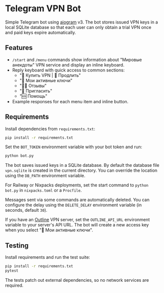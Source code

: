 # Telegram VPN Bot

Simple Telegram bot using [aiogram](https://docs.aiogram.dev/) v3.
The bot stores issued VPN keys in a local SQLite database so that each
user can only obtain a trial VPN once and paid keys expire automatically.

## Features

- `/start` and `/menu` commands show information about "Мировые анекдоты" VPN service and display an inline keyboard.
- Reply keyboard with quick access to common sections:
  - "🛒 Купить VPN | 📅 Продлить"
  - "🔑 Мои активные ключи"
  - "🧑‍💬 Отзывы"
  - "🎁 Пригласить"
  - "🆘 Помощь"
- Example responses for each menu item and inline button.

## Requirements

Install dependencies from `requirements.txt`:

```bash
pip install -r requirements.txt
```

Set the `BOT_TOKEN` environment variable with your bot token and run:

```bash
python bot.py
```

The bot saves issued keys in a SQLite database. By default the database
file `vpn.sqlite` is created in the current directory. You can override
the location using the `DB_PATH` environment variable.

For Railway or Nixpacks deployments, set the start command to `python bot.py` in `nixpacks.toml` or a `Procfile`.

Messages sent via some commands are automatically deleted. You can configure the
delay using the `DELETE_DELAY` environment variable (in seconds, default `30`).

If you have an [Outline](https://getoutline.org/) VPN server, set the
`OUTLINE_API_URL` environment variable to your server's API URL. The bot will
create a new access key when you select "🔑 Мои активные ключи".

## Testing

Install requirements and run the test suite:

```bash
pip install -r requirements.txt
pytest
```

The tests patch out external dependencies, so no network services are required.
